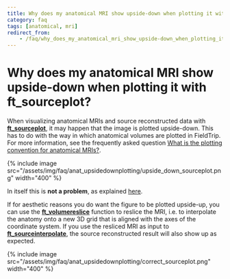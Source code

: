 ```yaml
---
title: Why does my anatomical MRI show upside-down when plotting it with ft_sourceplot?
category: faq
tags: [anatomical, mri]
redirect_from:
    - /faq/why_does_my_anatomical_mri_show_upside-down_when_plotting_it_with_ft_sourceplot/
---
```


# Why does my anatomical MRI show upside-down when plotting it with ft_sourceplot?

When visualizing anatomical MRIs and source reconstructed data with **[ft_sourceplot](/reference/ft_sourceplot)**, it may happen that the image is plotted upside-down. This has to do with the way in which anatomical volumes are plotted in FieldTrip. For more information, see the frequently asked question [What is the plotting convention for anatomical MRIs?](/faq/anat_plottingconvention).

{% include image src="/assets/img/faq/anat_upsidedownplotting/upside_down_sourceplot.png" width="400" %}

In itself this is **not a problem**, as explained [here](/faq/anat_upsidedown).

If for aesthetic reasons you do want the figure to be plotted upside-up, you can use the **[ft_volumereslice](/reference/ft_volumereslice)** function to reslice the MRI, i.e. to interpolate the anatomy onto a new 3D grid that is aligned with the axes of the coordinate system. If you use the resliced MRI as input to **[ft_sourceinterpolate](/reference/ft_sourceinterpolate)**, the source reconstructed result will also show up as expected.

{% include image src="/assets/img/faq/anat_upsidedownplotting/correct_sourceplot.png" width="400" %}
